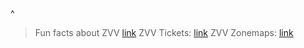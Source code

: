 ^


> Fun facts about ZVV [link](https://secrets.zvv.ch/)
> ZVV Tickets: [link](https://www.zvv.ch/zvv/en/travelcards-and-tickets/tickets.html)
> ZVV Zonemaps: [link](https://www.zvv.ch/zvv/en/travelcards-and-tickets/zones/zone-maps.html)